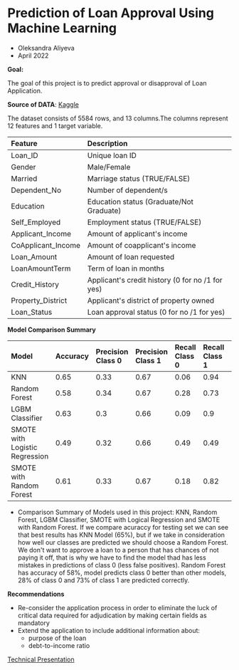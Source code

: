 # **Prediction of Loan Approval Using Machine Learning**

* Oleksandra Aliyeva
* April 2022

**Goal:**

The goal of this project is to predict approval or disapproval of Loan Application.

**Source of DATA**: [Kaggle](https://www.kaggle.com/datasets/vikramkumar001/partial-bank-loan-dataset)


The dataset consists of 5584 rows, and 13 columns.The columns represent 12 features and 1 target variable.

| Feature            | Description        
| :------------------|:-----------------------------------------------| 
| Loan_ID            |Unique loan ID                                  | 
| Gender             |Male/Female                                     |  
| Married            |Marriage status (TRUE/FALSE)                    | 
| Dependent_No       |Number of dependent/s                           | 
| Education          |Education status (Graduate/Not Graduate)        |  
| Self_Employed      |Employment status (TRUE/FALSE)                  | 
| Applicant_Income   |Amount of applicant's income                    | 
| CoApplicant_Income |Amount of coapplicant's income                  |  
| Loan_Amount        |Amount of loan requested                        | 
| LoanAmountTerm     |Term of loan in months                          | 
| Credit_History     |Applicant's credit history (0 for no /1 for yes)|  
| Property_District  |Applicant's district of property owned          | 
| Loan_Status        |Loan approval status (0 for no /1 for yes)      | 

**Model Comparison Summary**

| Model                         | Accuracy   |Precision Class 0|Precision Class 1 |Recall  Class 0|Recall  Class 1 |F1 Class 0 |F1 Class 1    |
|:------------------------------|:-----------|:----------------|:-----------------|:--------------|:---------------|:----------|:-------------|
|KNN                            |0.65        |0.33             |0.67              |0.06           |0.94            |0.1        |0.78          | 
|Random Forest                  |0.58        |0.34             |0.67              |0.28           |0.73            |0.31       |0.7           | 
|LGBM Classifier                |0.63        |0.3              |0.66              |0.09           |0.9             |0.14       |0.76          |
|SMOTE with Logistic Regression |0.49        |0.32             |0.66              |0.49           |0.49            |0.39       |0.56          | 
|SMOTE with Random Forest       |0.61        |0.33             |0.67              |0.18           |0.82            |0.23       |0.74          |

* Comparison Summary of Models used in this project: KNN, Random Forest, LGBM Classifier, SMOTE with Logical Regression and SMOTE with Random Forest. If we compare acuraccy for testing set we can see that best results has KNN Model (65%), but if we take in consideration how well our classes are predicted we should choose a Random Forest. We don't want to approve a loan to a person that has chances of not paying it off, that is why we have to find the model thad has less mistakes in predictions of class 0 (less false positives). Random Forest has accuracy of 58%, model predicts class 0 better than other models, 28% of class 0 and 73% of class 1 are predicted correctly.

**Recommendations**

* Re-consider the application process in order to eliminate the luck of critical data required for adjudication by making certain fields as mandatory
* Extend the application to include additional information about:
  * purpose of the loan
  * debt-to-income ratio


[Technical Presentation](https://github.com/AliyevaO/Loan/blob/main/Technical%20Presentation%20Loan%20Prediction)
